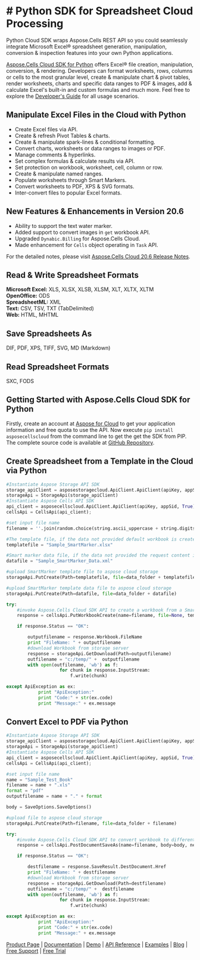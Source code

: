 # # Python SDK for Spreadsheet Cloud Processing

Python Cloud SDK wraps Aspose.Cells REST API so you could seamlessly integrate Microsoft Excel® spreadsheet generation, manipulation, conversion & inspection features into your own Python applications.

[Aspose.Cells Cloud SDK for Python](https://products.aspose.cloud/cells/python) offers Excel® file creation, manipulation, conversion, & rendering. Developers can format worksheets, rows, columns or cells to the most granular level, create & manipulate chart & pivot tables, render worksheets, charts and specific data ranges to PDF & images, add & calculate Excel's built-in and custom formulas and much more. Feel free to explore the [Developer's Guide](https://docs.aspose.cloud/display/cellscloud/Developer+Guide) for all usage scenarios.

## Manipulate Excel Files in the Cloud with Python

- Create Excel files via API.
- Create & refresh Pivot Tables & charts.
- Create & manipulate spark-lines & conditional formatting.
- Convert charts, worksheets or data ranges to images or PDF.
- Manage comments & hyperlinks.
- Set complex formulas & calculate results via API.
- Set protection on workbook, worksheet, cell, column or row.
- Create & manipulate named ranges.
- Populate worksheets through Smart Markers.
- Convert worksheets to PDF, XPS & SVG formats.
- Inter-convert files to popular Excel formats.

## New Features & Enhancements in Version 20.6

- Ability to support the text water marker.
- Added support to convert images in `get` workbook API.
- Upgraded `Dynabic.Billing` for Aspose.Cells Cloud.
- Made enhancement for `Cells` object operating in `Task` API.

For the detailed notes, please visit [Aspose.Cells Cloud 20.6 Release Notes](https://docs.aspose.cloud/display/cellscloud/Aspose.Cells+Cloud+20.6+Release+Notes).

## Read & Write Spreadsheet Formats

**Microsoft Excel:** XLS, XLSX, XLSB, XLSM, XLT, XLTX, XLTM\
**OpenOffice:** ODS\
**SpreadsheetML:** XML\
**Text:** CSV, TSV, TXT (TabDelimited)\
**Web:** HTML, MHTML

## Save Spreadsheets As

DIF, PDF, XPS, TIFF, SVG, MD (Markdown)

## Read Spreadsheet Formats

SXC, FODS

## Getting Started with Aspose.Cells Cloud SDK for Python

Firstly, create an account at [Aspose for Cloud](https://dashboard.aspose.cloud/#/apps) to get your application information and free quota to use the API. Now execute `pip install asposecellscloud` from the command line to get the get the SDK from PIP. The complete source code is available at [GitHub Repository](https://github.com/aspose-cells-cloud/aspose-cells-cloud-python).

## Create Spreadsheet from a Template in the Cloud via Python

```python
#Instantiate Aspose Storage API SDK
storage_apiClient = asposestoragecloud.ApiClient.ApiClient(apiKey, appSid, True)
storageApi = StorageApi(storage_apiClient)
#Instantiate Aspose Cells API SDK
api_client = asposecellscloud.ApiClient.ApiClient(apiKey, appSid, True)
cellsApi = CellsApi(api_client);

#set input file name
filename = ''.join(random.choice(string.ascii_uppercase + string.digits) for _ in range(8)) + ".xls"

#The template file, if the data not provided default workbook is created.
templatefile = "Sample_SmartMarker.xlsx"

#Smart marker data file, if the data not provided the request content is checked for the data.
datafile = "Sample_SmartMarker_Data.xml"

#upload SmartMarker template file to aspose cloud storage
storageApi.PutCreate(Path=templatefile, file=data_folder + templatefile)

#upload SmartMarker template data file to aspose cloud storage
storageApi.PutCreate(Path=datafile, file=data_folder + datafile)

try:
    #invoke Aspose.Cells Cloud SDK API to create a workbook from a SmartMarker template
    response = cellsApi.PutWorkbookCreate(name=filename, file=None, templateFile=templatefile, dataFile=datafile)

    if response.Status == "OK":

        outputfilename = response.Workbook.FileName
        print "FileName: " + outputfilename
        #download Workbook from storage server
        response = storageApi.GetDownload(Path=outputfilename)
        outfilename = "c:/temp/" +  outputfilename
        with open(outfilename, 'wb') as f:
                    for chunk in response.InputStream:
                        f.write(chunk)

except ApiException as ex:
            print "ApiException:"
            print "Code:" + str(ex.code)
            print "Message:" + ex.message
```

## Convert Excel to PDF via Python 

```python
#Instantiate Aspose Storage API SDK
storage_apiClient = asposestoragecloud.ApiClient.ApiClient(apiKey, appSid, True)
storageApi = StorageApi(storage_apiClient)
#Instantiate Aspose Cells API SDK
api_client = asposecellscloud.ApiClient.ApiClient(apiKey, appSid, True)
cellsApi = CellsApi(api_client);

#set input file name
name = "Sample_Test_Book"
filename = name + ".xls"
format = "pdf"
outputfilename = name + "." + format

body = SaveOptions.SaveOptions()

#upload file to aspose cloud storage
storageApi.PutCreate(Path=filename, file=data_folder + filename)

try:
    #invoke Aspose.Cells Cloud SDK API to convert workbook to different file formats using cloud storage
    response = cellsApi.PostDocumentSaveAs(name=filename, body=body, newfilename=outputfilename)

    if response.Status == "OK":

        destfilename = response.SaveResult.DestDocument.Href
        print "FileName: " + destfilename
        #download Workbook from storage server
        response = storageApi.GetDownload(Path=destfilename)
        outfilename = "c:/temp/" +  destfilename
        with open(outfilename, 'wb') as f:
                    for chunk in response.InputStream:
                        f.write(chunk)

except ApiException as ex:
            print "ApiException:"
            print "Code:" + str(ex.code)
            print "Message:" + ex.message
```

[Product Page](https://products.aspose.cloud/cells/python) | [Documentation](https://docs.aspose.cloud/display/cellscloud/Home) | [Demo](https://products.aspose.app/cells/family) | [API Reference](https://apireference.aspose.cloud/cells/) | [Examples](https://github.com/aspose-cells-cloud/aspose-cells-cloud-python) | [Blog](https://blog.aspose.cloud/category/cells/) | [Free Support](https://forum.aspose.cloud/c/cells) | [Free Trial](https://dashboard.aspose.cloud/#/apps)
